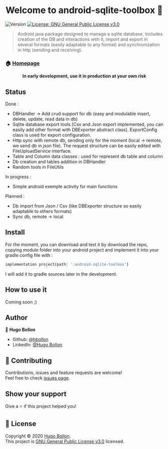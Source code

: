 <h1 align="center">Welcome to android-sqlite-toolbox 👋</h1>
<p>
  <img alt="Version" src="https://img.shields.io/badge/version-v0.1.0-blue.svg?cacheSeconds=2592000" />
  <a href="https://github.com/hbollon/android-sqlite-toolbox/blob/master/LICENSE.md" target="_blank">
    <img alt="License: GNU General Public License v3.0" src="https://img.shields.io/badge/License-GNU General Public License v3.0-yellow.svg" />
  </a>
</p>

> Android java package designed to manage a sqlite database. Includes creation of the DB and interactions with it, import and export in several formats (easily adaptable to any format) and synchronization in http (sending and receiving).

### 🏠 [Homepage](https://github.com/hbollon/android-sqlite-toolbox)

<p align="center"><strong> In early development, use it in production at your own risk </strong></p>

## Status

Done :
 - DBHandler -> Add crud support for db (easy and modulable insert, delete, update, read data in db)
 - Sqlite database export tools (Csv and Json export implemented, you can easily add other format with DBExporter abstract class). ExportConfig class is used for export configuration.
 - Http sync with remote db, sending only for the moment (local -> remote, we send db in json file). The request structure can be easily edited with FileUploadService interface. 
 - Table and Column data classes :  used for represent db table and column
 - Db creation and tables addition in DBHandler
 - Random tools in FileUtils
 
In progress :
  - Simple android exemple activity for main functions
  
Planned :
  - Db import from Json / Csv (like DBExporter structure so easily adaptable to others formats)
  - Sync db, remote -> local

## Install

For the moment, you can download and test it by download the repo, copying module folder into your android project and implement it into your gradle config file with : 

```sh
implementation project(path: ':android-sqlite-toolbox')
```

I will add it to gradle sources later in the development.

## How to use it

Coming soon ;)

## Author

👤 **Hugo Bollon**

* Github: [@hbollon](https://github.com/hbollon)
* LinkedIn: [@Hugo Bollon](https://www.linkedin.com/in/hugo-bollon-68a2381a4/)

## 🤝 Contributing

Contributions, issues and feature requests are welcome!<br />Feel free to check [issues page](https://github.com/hbollon/android-sqlite-toolbox/issues). 

## Show your support

Give a ⭐️ if this project helped you!

## 📝 License

Copyright © 2020 [Hugo Bollon](https://github.com/hbollon).<br />
This project is [GNU General Public License v3.0](https://github.com/hbollon/android-sqlite-toolbox/blob/master/LICENSE.md) licensed.
